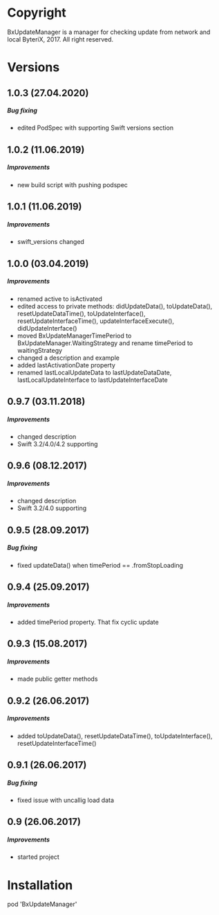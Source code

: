# Copyright

BxUpdateManager is a manager for checking update from network and local
ByteriX, 2017. All right reserved.

# Versions

## 1.0.3 (27.04.2020)
##### Bug fixing
* edited PodSpec with supporting Swift versions section

## 1.0.2 (11.06.2019)
##### Improvements
* new build script with pushing podspec

## 1.0.1 (11.06.2019)
##### Improvements
* swift_versions changed

## 1.0.0 (03.04.2019)
##### Improvements
* renamed active to isActivated
* edited access to private methods: didUpdateData(), toUpdateData(), resetUpdateDataTime(), toUpdateInterface(),  resetUpdateInterfaceTime(), updateInterfaceExecute(), didUpdateInterface()
* moved BxUpdateManagerTimePeriod to BxUpdateManager.WaitingStrategy and rename timePeriod to waitingStrategy
* changed a description and example
* added lastActivationDate property
* renamed lastLocalUpdateData to lastUpdateDataDate, lastLocalUpdateInterface to lastUpdateInterfaceDate


## 0.9.7 (03.11.2018)
##### Improvements
* changed description
* Swift 3.2/4.0/4.2 supporting

## 0.9.6 (08.12.2017)
##### Improvements
* changed description
* Swift 3.2/4.0 supporting

## 0.9.5 (28.09.2017)
##### Bug fixing
* fixed updateData() when timePeriod == .fromStopLoading

## 0.9.4 (25.09.2017)
##### Improvements
* added timePeriod property. That fix cyclic update

## 0.9.3 (15.08.2017)
##### Improvements
* made public getter methods

## 0.9.2 (26.06.2017)
##### Improvements
* added toUpdateData(), resetUpdateDataTime(), toUpdateInterface(), resetUpdateInterfaceTime()

## 0.9.1 (26.06.2017)
##### Bug fixing
* fixed issue with uncallig load data

## 0.9 (26.06.2017)
##### Improvements
* started project



# Installation

pod 'BxUpdateManager'
